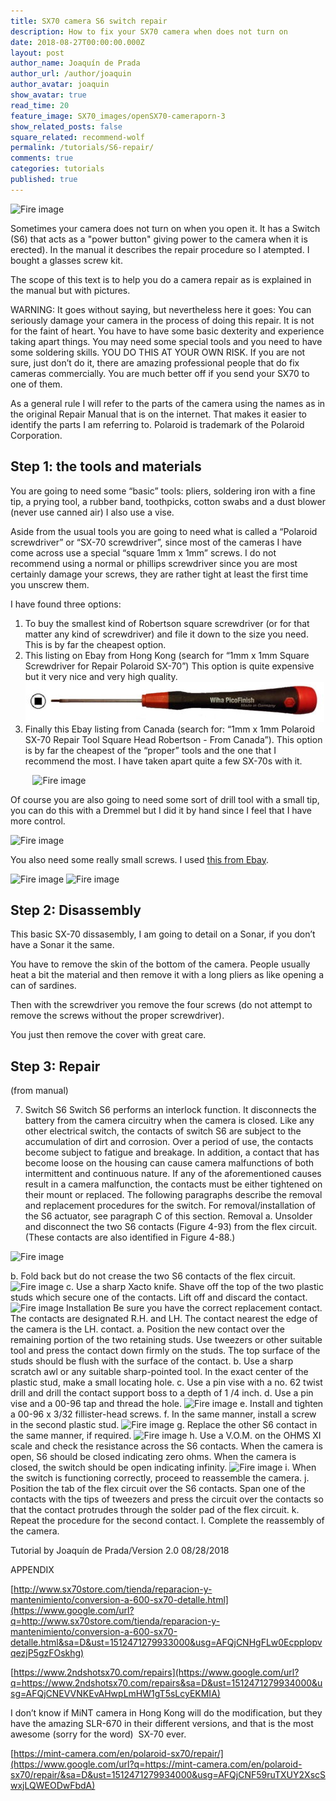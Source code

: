 ```yaml
---
title: SX70 camera S6 switch repair
description: How to fix your SX70 camera when does not turn on
date: 2018-08-27T00:00:00.000Z
layout: post
author_name: Joaquín de Prada
author_url: /author/joaquin
author_avatar: joaquin
show_avatar: true
read_time: 20
feature_image: SX70_images/openSX70-cameraporn-3
show_related_posts: false
square_related: recommend-wolf
permalink: /tutorials/S6-repair/
comments: true
categories: tutorials
published: true
---
```


<!-- # SX-70 S6 switch repair -->

![Fire image]({{site.url}}/{{site.baseurl}}img/tutorials/S6-repair-tutorial-1.jpg)

Sometimes your camera does not turn on when you open it. It has a Switch (S6) that acts as a "power button" giving power to the camera when it is erected). In the manual it describes the repair procedure so I atempted. I bought a glasses screw kit.

The scope of this text is to help you do a camera repair as is explained in the manual but with pictures. 


WARNING: It goes without saying, but nevertheless here it goes: You can
seriously damage your camera in the process of doing this repair.
It is not for the faint of heart. You have to have some basic dexterity
and experience taking apart things. You may need some special tools and
you need to have some soldering skills. YOU DO THIS AT YOUR OWN RISK. If
you are not sure, just don’t do it, there are amazing professional people that do fix cameras commercially. You are much better off if you send your SX70 to one of them.

As a general rule I will refer to the parts of the camera using the
names as in the original Repair Manual that is on the internet. That
makes it easier to identify the parts I am referring to. Polaroid is
trademark of the Polaroid Corporation.

## Step 1: the tools and materials

You are going to need some “basic” tools: pliers, soldering iron with a
fine tip, a prying tool, a rubber band, toothpicks, cotton swabs and a
dust blower (never use canned air) I also use a vise.

Aside from the usual tools you are going to need what is called a
“Polaroid screwdriver” or “SX-70 screwdriver”, since most of the cameras
I have come across use a special “square 1mm x 1mm” screws. I do not
recommend using a normal or phillips screwdriver since you are most
certainly damage your screws, they are rather tight at least the first
time you unscrew them.



I have found three options:

1.  To buy the smallest kind of Robertson square screwdriver (or for
    that matter any kind of screwdriver) and file it down to the size
    you need. This is by far the cheapest option.
2.  This listing on Ebay from Hong Kong (search for “1mm x 1mm Square
    Screwdriver for Repair Polaroid SX-70”) This option is quite
    expensive but it very nice and very high
    quality.![](img/tutorials/image31.png)
3.  Finally this Ebay listing from Canada (search for: “1mm x 1mm
    Polaroid SX-70 Repair Tool Square Head Robertson - From Canada”).
    This option is by far the cheapest of the “proper” tools and the one
    that I recommend the most. I have taken apart quite a few SX-70s
    with it.

                ![Fire image]({{site.url}}/{{site.baseurl}}img/tutorials/image20.png)

Of course you are also going to need some sort of drill tool with a small tip, you can do this with a Dremmel but I did it by hand since I feel that I have more control.

![Fire image]({{site.url}}/{{site.baseurl}}img/tutorials/S6-repair-tutorial-5.jpg)

You also need some really small screws. I used [this from Ebay](https://l.facebook.com/l.php?u=http%3A%2F%2Fcgi.ebay.es%2Fws%2FeBayISAPI.dll%3FViewItemVersion%26item%3D222423176544%26view%3Dall%26tid%3D1921778426012&h=AT0JUdO4hgaa_HhrTpdJqCoyRK8zIdIAD3hDID5BEH5cAbMh0EkFKId_iyNm-9B0WRISbILriyHZAOM0we9WuvI_HjwPpQryRkqMoSnRMFV_lxftXV2Lm_nvDvOgSz39vzaOcFhd4Kxb9SO1u9IfoqWYifS2AleS935CG9Hca5WcG2ofBQ-FKyui6YyKt1D_JBYepDKbcpEktqQdE93YIz5wkI7j7y4Hbhv7OKDzQpNLAufh1VzixRzDxf_-DAdq3mGCoSVAmlKbuydXHMWAEizqT9ds7KtgrrLML8rdSCagIvt6maISvw1z8sMqwt1lMYyctOMfRmgC83o0pzN-FbsMdtv9).

![Fire image]({{site.url}}/{{site.baseurl}}img/tutorials/S6-repair-tutorial-3.jpg)
![Fire image]({{site.url}}/{{site.baseurl}}img/tutorials/S6-repair-tutorial-2.jpg)


## Step 2: Disassembly

This basic SX-70 dissasembly, I am going to detail on a Sonar, if you
don’t have a Sonar it the same.

You have to remove the skin of the bottom of the camera. People usually heat a bit the material and then remove it with a long pliers as like opening a can of sardines.

Then with the screwdriver you remove the four screws (do not attempt to remove the screws without the proper screwdriver).

You just then remove the cover with great care.

## Step 3: Repair

(from manual)

7. Switch S6
Switch S6 performs an interlock function. It disconnects the battery from the camera circuitry when the camera is closed. Like any other electrical switch, the contacts of switch S6 are subject to the accumulation of dirt and corrosion. Over a period of use, the contacts become subject to fatigue and breakage.  In addition, a contact that has become loose on the housing can cause camera malfunctions of both intermittent and continuous nature.  If any of the aforementioned causes result in a camera malfunction, the contacts must be either tightened on their mount or replaced. The following paragraphs describe the removal and replacement procedures for the switch.  For removal/installation of the S6 actuator, see paragraph C of this section.
Removal
a. Unsolder and disconnect the two S6 contacts (Figure 4-93) from the flex circuit. (These contacts are also identified in Figure 4-88.)

![Fire image]({{site.url}}/{{site.baseurl}}img/tutorials/S6-repair-tutorial-4.jpg)

b. Fold back but do not crease the two S6 contacts of the flex circuit.
![Fire image]({{site.url}}/{{site.baseurl}}img/tutorials/S6-repair-tutorial-7.jpg)
c. Use a sharp Xacto knife. Shave off the top of the two plastic studs which secure one of the contacts. Lift off and discard the contact.
![Fire image]({{site.url}}/{{site.baseurl}}img/tutorials/S6-repair-tutorial-8.jpg)
Installation
Be sure you have the correct replacement contact. The contacts are designated R.H. and LH. The contact nearest the edge of the camera is the LH. contact.
a. Position the new contact over the remaining portion of the two retaining studs. Use tweezers or other suitable tool and press the contact down firmly on the studs. The top surface of the studs should be flush with the surface of the contact.
b. Use a sharp scratch awl or any suitable sharp-pointed tool. In the exact center of the plastic stud, make a small locating hole.
c. Use a pin vise with a no. 62 twist drill and drill the contact support boss to a depth of 1 /4 inch.
d. Use a pin vise and a 00-96 tap and thread the hole.
![Fire image]({{site.url}}/{{site.baseurl}}img/tutorials/S6-repair-tutorial-6.jpg)
e. Install and tighten a 00-96 x 3/32 fillister-head screws.
f. In the same manner, install a screw in the second plastic stud.
![Fire image]({{site.url}}/{{site.baseurl}}img/tutorials/S6-repair-tutorial-8.jpg)
g. Replace the other S6 contact in the same manner, if required.
![Fire image]({{site.url}}/{{site.baseurl}}img/tutorials/S6-repair-tutorial-11.jpg)
h. Use a V.O.M. on the OHMS XI scale and check the resistance across the S6 contacts. When the camera is open, S6 should be closed indicating zero ohms. When the camera is closed, the switch should be open indicating infinity.
![Fire image]({{site.url}}/{{site.baseurl}}img/tutorials/S6-repair-tutorial-12.jpg)
i. When the switch is functioning correctly, proceed to reassemble the camera.
j. Position the tab of the flex circuit over the S6 contacts. Span one of the contacts with the tips of tweezers and press the circuit over the contacts so that the contact protrudes through the solder pad of the flex circuit.
k. Repeat the procedure for the second contact.
l. Complete the reassembly of the camera.

Tutorial by Joaquín de Prada/Version 2.0 08/28/2018

APPENDIX

[http://www.sx70store.com/tienda/reparacion-y-mantenimiento/conversion-a-600-sx70-detalle.html](https://www.google.com/url?q=http://www.sx70store.com/tienda/reparacion-y-mantenimiento/conversion-a-600-sx70-detalle.html&sa=D&ust=1512471279933000&usg=AFQjCNHgFLw0EcpplopvqezjP5gzFOskhg)

[https://www.2ndshotsx70.com/repairs](https://www.google.com/url?q=https://www.2ndshotsx70.com/repairs&sa=D&ust=1512471279934000&usg=AFQjCNEVVNKEvAHwpLmHW1gT5sLcyEKMIA)

I don’t know if MiNT camera in Hong Kong will do the modification, but
they have the amazing SLR-670 in their different versions, and that is
the most awesome (sorry for the word)  SX-70 ever.

[https://mint-camera.com/en/polaroid-sx70/repair/](https://www.google.com/url?q=https://mint-camera.com/en/polaroid-sx70/repair/&sa=D&ust=1512471279934000&usg=AFQjCNF59ruTXUY2XscSwxjLQWEODwFbdA)
